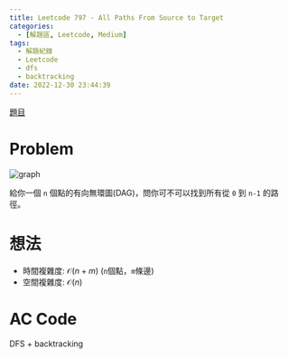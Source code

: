 ```yaml
---
title: Leetcode 797 - All Paths From Source to Target
categories:
  - [解題區, Leetcode, Medium]
tags:
  - 解題紀錄
  - Leetcode
  - dfs
  - backtracking
date: 2022-12-30 23:44:39
---
```


[題目](https://leetcode.com/problems/all-paths-from-source-to-target/description/)

# Problem

![graph](https://assets.leetcode.com/uploads/2020/09/28/all_1.jpg)

給你一個 `n` 個點的有向無環圖(DAG)，問你可不可以找到所有從 `0` 到 `n-1` 的路徑。

# 想法

- 時間複雜度: $\mathcal{O}(n+m)$ (`n`個點，`m`條邊)
- 空間複雜度: $\mathcal{O}(n)$

# AC Code

DFS + backtracking

<script src="https://emgithub.com/embed-v2.js?target=https%3A%2F%2Fgithub.com%2Froy4801%2Fsolved_problems%2Fblob%2Fmaster%2Fleetcode%2F797.cpp%23L17-L55&style=github&type=code&showBorder=on&showLineNumbers=on&showFileMeta=on&showFullPath=on&showCopy=on"></script>

